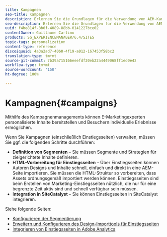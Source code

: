 ```yaml
---
title: Kampagnen
seo-title: Kampagnen
description: Erlernen Sie die Grundlagen für die Verwendung von AEM-Kampagnen.
seo-description: Erlernen Sie die Grundlagen für die Verwendung von AEM-Kampagnen.
uuid: f4be814f-8b0f-4089-88bb-0141227bce02
contentOwner: Guillaume Carlino
products: SG_EXPERIENCEMANAGER/6.4/SITES
topic-tags: personalization
content-type: reference
discoiquuid: 4a3a2ad7-40b0-4f19-a012-167453f58bc2
translation-type: tm+mt
source-git-commit: 7b39a715166eeefdf20eb22a4449068ff1ed0e42
workflow-type: tm+mt
source-wordcount: '150'
ht-degree: 100%

---
```



# Kampagnen{#campaigns}

Mithilfe des Kampagnenmanagements können E-Marketingexperten personalisierte Inhalte bereitstellen und Besuchern individuelle Erlebnisse ermöglichen.

Wenn Sie Kampagnen (einschließlich Einstiegsseiten) verwalten, müssen Sie ggf. die folgenden Schritte durchführen:

* **Definition von Segmenten** – Sie müssen Segmente und Strategien für zielgerichtete Inhalte definieren.
* **HTML-Vorbereitung für Einstiegsseiten** – Über Einstiegsseiten können Autoren Designs und Inhalte schnell, einfach und direkt in eine AEM-Seite importieren. Sie müssen die HTML-Struktur so vorbereiten, dass Assets ordnungsgemäß importiert werden können. Einstiegsseiten sind beim Erstellen von Marketing-Einstiegsseiten nützlich, die nur für eine begrenzte Zeit aktiv sind und schnell verfügbar sein müssen.
* **Integration in SiteCatalyst** – Sie können Einstiegsseiten in SiteCatalyst integrieren.

Siehe folgende Seiten:

* [Konfigurieren der Segmentierung](/help/sites-administering/campaign-segmentation.md)
* [Erweitern und Konfigurieren des Design-Importtools für Einstiegsseiten](/help/sites-administering/extending-the-design-importer-for-landingpages.md)
* [Integrieren von Einstiegsseiten in Adobe Analytics](/help/sites-administering/integrating-landing-pages-with-adobe-analytics.md)

